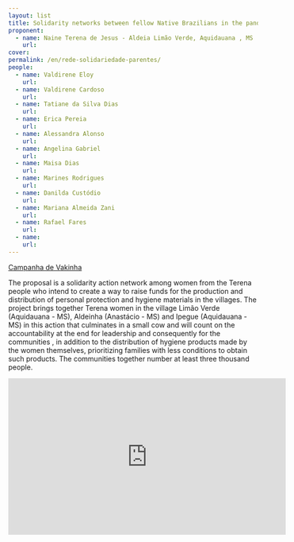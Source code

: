 ```yaml
---
layout: list
title: Solidarity networks between fellow Native Brazilians in the pandemic
proponent:
  - name: Naine Terena de Jesus - Aldeia Limão Verde, Aquidauana , MS
    url: 
cover:
permalink: /en/rede-solidariedade-parentes/
people:
  - name: Valdirene Eloy
    url: 
  - name: Valdirene Cardoso
    url: 
  - name: Tatiane da Silva Dias
    url: 
  - name: Erica Pereia
    url: 
  - name: Alessandra Alonso
    url: 
  - name: Angelina Gabriel
    url: 
  - name: Maisa Dias
    url: 
  - name: Marines Rodrigues
    url: 
  - name: Danilda Custódio
    url: 
  - name: Mariana Almeida Zani
    url: 
  - name: Rafael Fares
    url: 
  - name: 
    url: 
---
```


[Campanha de Vakinha](https://www.vakinha.com.br/vaquinha/acao-solidaria-etnia-terena-no-combate-ao-covid19)

The proposal is a solidarity action network among women from the Terena people who intend to create a way to raise funds for the production and distribution of personal protection and hygiene materials in the villages. The project brings together Terena women in the village Limão Verde (Aquidauana - MS), Aldeinha (Anastácio - MS) and Ipegue (Aquidauana - MS) in this action that culminates in a small cow and will count on the accountability at the end for leadership and consequently for the communities , in addition to the distribution of hygiene products made by the women themselves, prioritizing families with less conditions to obtain such products. The communities together number at least
three thousand people.


<div class="video-wrapper video-wrapper-16x9">
<iframe width="560" height="315" src="https://www.youtube.com/embed/TtUMfY8IfgE" frameborder="0" allow="accelerometer; autoplay; encrypted-media; gyroscope; picture-in-picture" allowfullscreen></iframe>
</div>